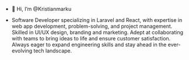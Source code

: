 - 👋 Hi, I’m @Kristianmarku
  
- Software Developer specializing in Laravel and React, with expertise in web app development, problem-solving, and project management.
  Skilled in UI/UX design, branding and marketing. Adept at collaborating with teams to bring ideas to life and ensure customer satisfaction.
  Always eager to expand engineering skills and stay ahead in the ever-evolving tech landscape.

<!---
Kristianmarku/Kristianmarku is a ✨ special ✨ repository because its `README.md` (this file) appears on your GitHub profile.
You can click the Preview link to take a look at your changes.
--->
